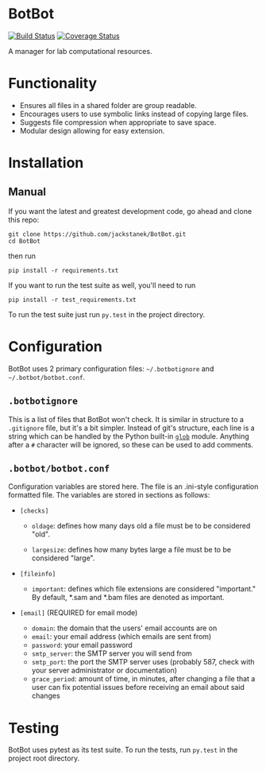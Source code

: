# BotBot
[![Build Status](https://travis-ci.org/jackstanek/BotBot.svg?branch=master)](https://travis-ci.org/jackstanek/BotBot)
[![Coverage Status](https://coveralls.io/repos/github/jackstanek/BotBot/badge.svg?branch=master)](https://coveralls.io/github/jackstanek/BotBot?branch=master)

A manager for lab computational resources.

# Functionality

- Ensures all files in a shared folder are group readable.
- Encourages users to use symbolic links instead of copying large
  files.
- Suggests file compression when appropriate to save space.
- Modular design allowing for easy extension.

# Installation

## Manual

If you want the latest and greatest development code, go ahead and
clone this repo:

```
git clone https://github.com/jackstanek/BotBot.git
cd BotBot
```

then run

```
pip install -r requirements.txt
```

If you want to run the test suite as well, you'll need to run

```
pip install -r test_requirements.txt
```

To run the test suite just run `py.test` in the project directory.

# Configuration

BotBot uses 2 primary configuration files: `~/.botbotignore` and
`~/.botbot/botbot.conf`.

## `.botbotignore`

This is a list of files that BotBot won't check. It is similar in
structure to a `.gitignore` file, but it's a bit simpler. Instead of
git's structure, each line is a string which can be handled by the
Python built-in [`glob`](https://docs.python.org/3/library/glob.html)
module. Anything after a `#` character will be ignored, so these can
be used to add comments.

## `.botbot/botbot.conf`

Configuration variables are stored here. The file is an .ini-style
configuration formatted file. The variables are stored in sections as
follows:

- `[checks]`
    - `oldage`: defines how many days old a file must be to be
      considered "old".

    - `largesize`: defines how many bytes large a file must be to be
      considered "large".

- `[fileinfo]`
    - `important`: defines which file extensions are considered
      "important." By default, *.sam and *.bam files are denoted as
      important.

- `[email]` (REQUIRED for email mode)
    - `domain`: the domain that the users' email accounts are on
    - `email`: your email address (which emails are sent from)
    - `password`: your email password
    - `smtp_server`: the SMTP server you will send from
    - `smtp_port`: the port the SMTP server uses (probably 587, check
      with your server administrator or documentation)
    - `grace_period`: amount of time, in minutes, after changing a
      file that a user can fix potential issues before receiving an
      email about said changes

# Testing

BotBot uses pytest as its test suite. To run the tests, run
```py.test``` in the project root directory.
